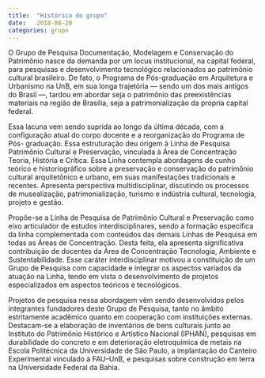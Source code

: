 ```yaml
---
title:  "Histórico do grupo"
date:   2018-08-20
categories: grupo
---
```


O Grupo de Pesquisa Documentação, Modelagem e Conservação do Patrimônio
nasce da demanda por um locus institucional, na capital federal, para
pesquisas e desenvolvimento tecnológico relacionados ao patrimônio
cultural brasileiro. De fato, o Programa de Pós-graduação em
Arquitetura e Urbanismo na UnB, em sua longa trajetória — sendo um dos
mais antigos do Brasil —, tardou em abordar seja o patrimônio das
preexistências materiais na região de Brasília, seja a
patrimonialização da própria capital federal.

Essa lacuna vem sendo suprida ao longo da última década, com a
configuração atual do corpo docente e a reorganização do Programa de Pós-
graduação. Essa estruturação deu origem à Linha de Pesquisa Patrimônio
Cultural e Preservação, vinculada à Área de Concentração Teoria, História
e Crítica. Essa Linha contempla abordagens de cunho teórico e
historiográfico sobre a preservação e conservação do patrimônio cultural
arquitetônico e urbano, em suas manifestações tradicionais e recentes.
Apresenta perspectiva multidisciplinar, discutindo os processos de
musealização, patrimonialização, turismo e indústria cultural, tecnologia,
projeto e gestão.

Propõe-se a Linha de Pesquisa de Patrimônio Cultural e Preservação como
eixo articulador de estudos interdisciplinares, sendo a formação
específica da linha complementada com conteúdos das demais Linhas de
Pesquisa em todas as Áreas de Concentração. Desta feita, ela apresenta
significativa contribuição de docentes da Área de Concentração Tecnologia,
Ambiente e Sustentabilidade. Esse caráter interdisciplinar motivou a
constituição de um Grupo de Pesquisa com capacidade e integrar os aspectos
variados da atuação na Linha, tendo em vista o desenvolvimento de projetos
especializados em aspectos teóricos e tecnológicos.

Projetos de pesquisa nessa abordagem vêm sendo desenvolvidos pelos
integrantes fundadores deste Grupo de Pesquisa, tanto no âmbito
estritamente acadêmico quanto em cooperação com instituições externas.
Destacam-se a elaboração de inventários de bens culturais junto ao
Instituto do Patrimônio Histórico e Artístico Nacional (IPHAN), pesquisas
em durabilidade do concreto e em deterioração eletroquímica de metais na
Escola Politécnica da Universidade de São Paulo, a implantação do Canteiro
Experimental vinculado à FAU–UnB, e pesquisas sobre construção em terra na
Universidade Federal da Bahia.

